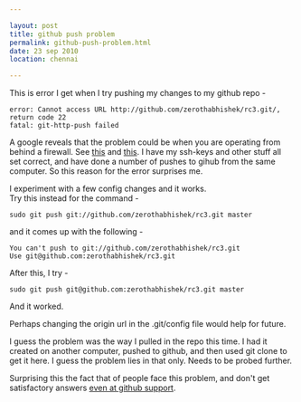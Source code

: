 ```yaml
---

layout: post
title: github push problem
permalink: github-push-problem.html
date: 23 sep 2010
location: chennai

---
```


This is error I get when I try pushing my changes to my github repo -   

    error: Cannot access URL http://github.com/zerothabhishek/rc3.git/, return code 22
    fatal: git-http-push failed

A google reveals that the problem could be when you are operating from behind a firewall. See [this](http://www.google.co.in/search?hl=en&safe=off&q=github+git-http-push+failed&aq=f&aqi=&aql=&oq=&gs_rfai=) and [this](http://rubenlaguna.com/wp/2009/09/23/git-error-pushing-via-http-return-code-22/).
I have my ssh-keys and other stuff all set correct, and have done a number of pushes to gihub from the same computer. So this reason for the error surprises me.  

I experiment with a few config changes and it works.  
Try this instead for the command -  

    sudo git push git://github.com/zerothabhishek/rc3.git master

and it comes up with the following -  

    You can't push to git://github.com/zerothabhishek/rc3.git
    Use git@github.com:zerothabhishek/rc3.git

After this, I try -  

    sudo git push git@github.com:zerothabhishek/rc3.git master

And it worked.  

Perhaps changing the origin url in the .git/config file would help for future.  


I guess the problem was the way I pulled in the repo this time. I had it created on another computer, pushed to github, and then used git clone to get it here. I guess the problem lies in that only. Needs to be probed further.

Surprising this the fact that of people face this problem, and don't get satisfactory answers [even at github support](http://support.github.com/discussions/repos/3266-http-push-problem).
